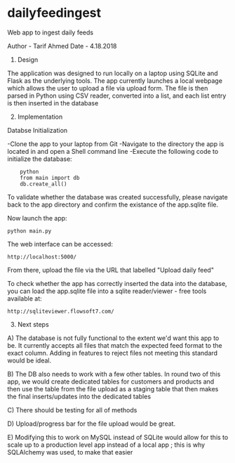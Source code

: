 # dailyfeedingest
Web app to ingest daily feeds 

Author - Tarif Ahmed
Date - 4.18.2018


1) Design

The application was designed to run locally on a laptop using SQLite and Flask as the underlying tools. The app currently launches a local webpage which allows the user to upload a file via upload form. The file is then parsed in Python using CSV reader, converted into a list, and each list entry is then inserted in the database


2) Implementation

Databse Initialization 

-Clone the app to your laptop from Git
-Navigate to the directory the app is located in and open a Shell command line 
-Execute the following code to initialize the database:

		python
		from main import db
		db.create_all() 

To validate whether the database was created successfully, please navigate back to the app directory and confirm the existance of the app.sqlite file.

Now launch the app:

	python main.py

The web interface can be accessed:

	http://localhost:5000/ 

From there, upload the file via the URL that labelled "Upload daily feed"

To check whether the app has correctly inserted the data into the database, you can load the app.sqlite file into a sqlite reader/viewer - free tools available at: 

	http://sqliteviewer.flowsoft7.com/


3) Next steps

A) The database is not fully functional to the extent we'd want this app to be. It currently accepts all files that match the expected feed format to the exact column. Adding in features to reject files not meeting this standard would be ideal.

B) The DB also needs to work with a few other tables. In round two of this app, we would create dedicated tables for customers and products and then use the table from the file upload as a staging table that then makes the final inserts/updates into the dedicated tables

C) There should be testing for all of methods

D) Upload/progress bar for the file upload would be great.

E) Modifying this to work on MySQL instead of SQLite would allow for this to scale up to a production level app instead of a local app ; this is why SQLAlchemy was used, to make that easier